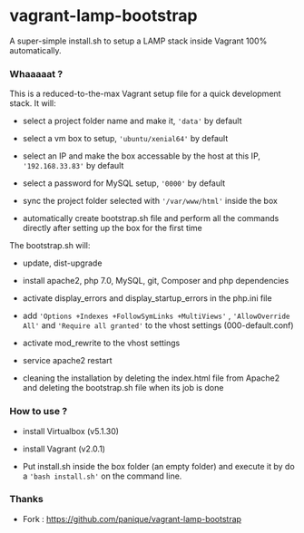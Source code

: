 # vagrant-lamp-bootstrap

A super-simple install.sh to setup a LAMP stack inside Vagrant 100% automatically.

### Whaaaaat ?

This is a reduced-to-the-max Vagrant setup file for a quick development stack. It will:

* select a project folder name and make it, `'data'` by default

* select a vm box to setup, `'ubuntu/xenial64'` by default

* select an IP and make the box accessable by the host at this IP, `'192.168.33.83'` by default

* select a password for MySQL setup, `'0000'` by default

* sync the project folder selected with `'/var/www/html'` inside the box

* automatically create bootstrap.sh file and perform all the commands  directly after setting up the box for the first time

The bootstrap.sh will:

* update, dist-upgrade

* install apache2, php 7.0, MySQL, git, Composer and php dependencies

* activate display_errors and display_startup_errors in the php.ini file

* add `'Options +Indexes +FollowSymLinks +MultiViews'` , `'AllowOverride All'` and `'Require all granted'` to the vhost settings (000-default.conf)

* activate mod_rewrite to the vhost settings

* service apache2 restart

* cleaning the installation by deleting the index.html file from Apache2 and deleting the bootstrap.sh file when its job is done

### How to use ?

* install Virtualbox (v5.1.30)

* install Vagrant (v2.0.1)

* Put install.sh inside the box folder (an empty folder) and execute it by do a `'bash install.sh'` on the command line.

### Thanks 

* Fork : https://github.com/panique/vagrant-lamp-bootstrap

